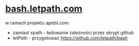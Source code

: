 # [bash.letpath.com](bash.letpath.com)


w ramach projektu apidsl.com
+ zamiast xpath - ładowanie zalezności przez skrypt github
+ letPath - przygotować
  https://github.com/letpath/bash